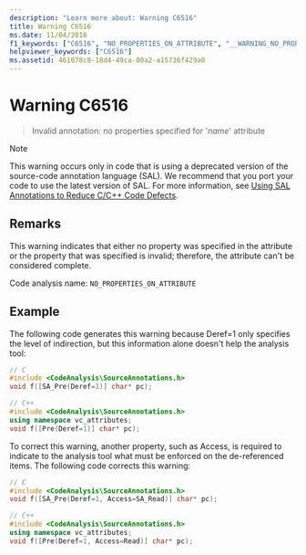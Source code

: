 ```yaml
---
description: "Learn more about: Warning C6516"
title: Warning C6516
ms.date: 11/04/2016
f1_keywords: ["C6516", "NO_PROPERTIES_ON_ATTRIBUTE", "__WARNING_NO_PROPERTIES_ON_ATTRIBUTE"]
helpviewer_keywords: ["C6516"]
ms.assetid: 461078c8-18d4-49ca-80a2-a15736f429a0
---
```

# Warning C6516

> Invalid annotation: no properties specified for '*name*' attribute

> [!NOTE]
> This warning occurs only in code that is using a deprecated version of the source-code annotation language (SAL). We recommend that you port your code to use the latest version of SAL. For more information, see [Using SAL Annotations to Reduce C/C++ Code Defects](../code-quality/using-sal-annotations-to-reduce-c-cpp-code-defects.md).

## Remarks

This warning indicates that either no property was specified in the attribute or the property that was specified is invalid; therefore, the attribute can't be considered complete.

Code analysis name: `NO_PROPERTIES_ON_ATTRIBUTE`

## Example

The following code generates this warning because Deref=1 only specifies the level of indirection, but this information alone doesn't help the analysis tool:

```cpp
// C
#include <CodeAnalysis\SourceAnnotations.h>
void f([SA_Pre(Deref=1)] char* pc);

// C++
#include <CodeAnalysis\SourceAnnotations.h>
using namespace vc_attributes;
void f([Pre(Deref=1)] char* pc);
```

To correct this warning, another property, such as Access, is required to indicate to the analysis tool what must be enforced on the de-referenced items. The following code corrects this warning:

```cpp
// C
#include <CodeAnalysis\SourceAnnotations.h>
void f([SA_Pre(Deref=1, Access=SA_Read)] char* pc);

// C++
#include <CodeAnalysis\SourceAnnotations.h>
using namespace vc_attributes;
void f([Pre(Deref=1, Access=Read)] char* pc);
```
